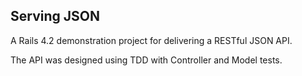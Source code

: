 Serving JSON
------------

A Rails 4.2 demonstration project for delivering a RESTful JSON API.
 
The API was designed using TDD with Controller and Model tests.
